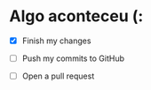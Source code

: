 # Algo aconteceu (:

- [x] Finish my changes
- [ ] Push my commits to GitHub
- [ ] Open a pull request


<script src="https://code.jquery.com/jquery-3.2.1.min.js"></script>

<script>

console.log("I'm alive!");

</script>
